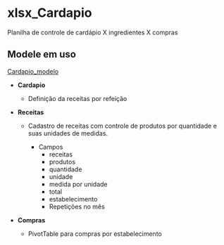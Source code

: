 # xlsx_Cardapio
Planilha de controle de cardápio X ingredientes X compras

## Modele em uso
[Cardapio_modelo](https://github.com/ailtonz/xlsx_Cardapio/blob/master/CARDAPIO_v05.xlsx)

* **Cardapio**
  * Definição da receitas por refeição
  
* **Receitas**
  * Cadastro de receitas com controle de produtos por quantidade e suas unidades de medidas.
  
    * Campos
      * receitas
      * produtos
      * quantidade
      * unidade
      * medida por unidade
      * total
      * estabelecimento
      * Repetições no mês
      
* **Compras**
  * PivotTable para compras por estabelecimento
  


